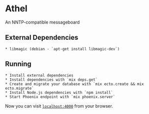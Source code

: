 # Athel

An NNTP-compatible messageboard

## External Dependencies

    * libmagic (debian - `apt-get install libmagic-dev`)

## Running

    * Install external dependencies
    * Install dependencies with `mix deps.get`
    * Create and migrate your database with `mix ecto.create && mix ecto.migrate`
    * Install Node.js dependencies with `npm install`
    * Start Phoenix endpoint with `mix phoenix.server`

Now you can visit [`localhost:4000`](http://localhost:4000) from your browser.
